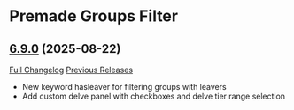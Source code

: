 # Premade Groups Filter

## [6.9.0](https://github.com/0xbs/premade-groups-filter/tree/6.9.0) (2025-08-22)
[Full Changelog](https://github.com/0xbs/premade-groups-filter/compare/6.8.1...6.9.0) [Previous Releases](https://github.com/0xbs/premade-groups-filter/releases)

- New keyword hasleaver for filtering groups with leavers  
- Add custom delve panel with checkboxes and delve tier range selection  
